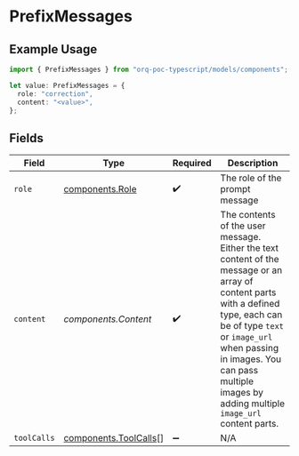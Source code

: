 # PrefixMessages

## Example Usage

```typescript
import { PrefixMessages } from "orq-poc-typescript/models/components";

let value: PrefixMessages = {
  role: "correction",
  content: "<value>",
};
```

## Fields

| Field                                                                                                                                                                                                                                                                    | Type                                                                                                                                                                                                                                                                     | Required                                                                                                                                                                                                                                                                 | Description                                                                                                                                                                                                                                                              |
| ------------------------------------------------------------------------------------------------------------------------------------------------------------------------------------------------------------------------------------------------------------------------ | ------------------------------------------------------------------------------------------------------------------------------------------------------------------------------------------------------------------------------------------------------------------------ | ------------------------------------------------------------------------------------------------------------------------------------------------------------------------------------------------------------------------------------------------------------------------ | ------------------------------------------------------------------------------------------------------------------------------------------------------------------------------------------------------------------------------------------------------------------------ |
| `role`                                                                                                                                                                                                                                                                   | [components.Role](../../models/components/role.md)                                                                                                                                                                                                                       | :heavy_check_mark:                                                                                                                                                                                                                                                       | The role of the prompt message                                                                                                                                                                                                                                           |
| `content`                                                                                                                                                                                                                                                                | *components.Content*                                                                                                                                                                                                                                                     | :heavy_check_mark:                                                                                                                                                                                                                                                       | The contents of the user message. Either the text content of the message or an array of content parts with a defined type, each can be of type `text` or `image_url` when passing in images. You can pass multiple images by adding multiple `image_url` content parts.  |
| `toolCalls`                                                                                                                                                                                                                                                              | [components.ToolCalls](../../models/components/toolcalls.md)[]                                                                                                                                                                                                           | :heavy_minus_sign:                                                                                                                                                                                                                                                       | N/A                                                                                                                                                                                                                                                                      |